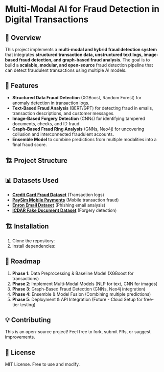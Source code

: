 # Multi-Modal AI for Fraud Detection in Digital Transactions

## 📌 Overview

This project implements a **multi-modal and hybrid fraud detection system** that integrates **structured transaction data, unstructured text logs, image-based fraud detection, and graph-based fraud analysis**. The goal is to build a **scalable, modular, and open-source** fraud detection pipeline that can detect fraudulent transactions using multiple AI models.

## 🚀 Features

- **Structured Data Fraud Detection** (XGBoost, Random Forest) for anomaly detection in transaction logs.
- **Text-Based Fraud Analysis** (BERT/GPT) for detecting fraud in emails, transaction descriptions, and customer messages.
- **Image-Based Forgery Detection** (CNNs) for identifying tampered documents, checks, and ID fraud.
- **Graph-Based Fraud Ring Analysis** (GNNs, Neo4j) for uncovering collusion and interconnected fraudulent accounts.
- **Ensemble Model** to combine predictions from multiple modalities into a final fraud score.

## 🏗️ Project Structure

## 📊 Datasets Used

- **[Credit Card Fraud Dataset](https://www.kaggle.com/mlg-ulb/creditcardfraud)** (Transaction logs)
- **[PaySim Mobile Payments](https://www.kaggle.com/datasets/ealaxi/paysim1)** (Mobile transaction fraud)
- **[Enron Email Dataset](https://www.kaggle.com/wcukierski/enron-email-dataset)** (Phishing email analysis)
- **[ICDAR Fake Document Dataset](https://www.kaggle.com/datasets/arnab777/document-forgery-detection-dataset)** (Forgery detection)

## 🏗️ Installation

1. Clone the repository:
2. Install dependencies:

## 🎯 Roadmap

1. **Phase 1**: Data Preprocessing & Baseline Model (XGBoost for transactions)
2. **Phase 2**: Implement Multi-Modal Models (NLP for text, CNN for images)
3. **Phase 3**: Graph-Based Fraud Detection (GNNs, Neo4j integration)
4. **Phase 4**: Ensemble & Model Fusion (Combining multiple predictions)
5. **Phase 5**: Deployment & API Integration (Future - Cloud Setup for free-tier testing)

## 💡 Contributing

This is an open-source project! Feel free to fork, submit PRs, or suggest improvements.

## 📜 License

MIT License. Free to use and modify.
